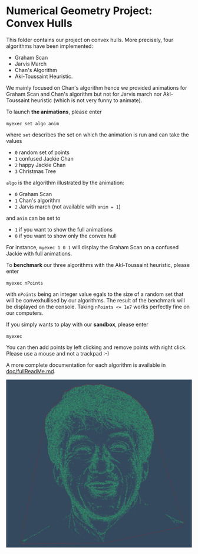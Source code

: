 Numerical Geometry Project: Convex Hulls
========================================

This folder contains our project on convex hulls.
More precisely, four algorithms have been implemented:
 * Graham Scan
 * Jarvis March
 * Chan's Algorithm
 * Akl-Toussaint Heuristic.
 
We mainly focused on Chan's algorithm hence we provided animations for Graham Scan and Chan's algorithm but not for Jarvis march nor Akl-Toussaint heuristic (which is not very funny to animate).

To launch **the animations**, please enter 

`myexec set algo anim`

where `set` describes the set on which the animation is run and can take the values
 * `0` random set of points
 * `1` confused Jackie Chan
 * `2` happy Jackie Chan
 * `3` Christmas Tree 
 
`algo` is the algorithm illustrated by the animation:
 * `0` Graham Scan
 * `1` Chan's algorithm
 * `2` Jarvis march (not available with `anim = 1`)
 
 and `anim` can be set to
  * `1` if you want to show the full animations
  * `0` if you want to show only the convex hull
 
For instance, `myexec 1 0 1` will display the Graham Scan on a confused Jackie with full animations.
 
To **benchmark** our three algorithms with the Akl-Toussaint heuristic, please enter

`myexec nPoints`

with `nPoints` being an integer value egals to the size of a random set that will be convexhullised by our algorithms. The result of the benchmark will be displayed on the console. Taking `nPoints <= 1e7` works perfectly fine on our computers.

If you simply wants to play with our **sandbox**, please enter

`myexec`

You can then add points by left clicking and remove points with right click. Please use a mouse and not a trackpad :-)


A more complete documentation for each algorithm is available in [doc/fullReadMe.md](doc/fullReadMe.md).

![](doc/chan.jpg)


<!--
It should contain:
 * this file (**README.md**)
 * the description of the structure of the program in **CMakeLists.txt**
 * a **src** directory containing the the source code of your program
 * a **doc** directory containing more documentation
 * a **deps** directory containing the BOV library

See [doc/COMPILING.md](doc/COMPILING.md) for a step by step tutorial
on how to build the program.

See [doc/tutorial.md](doc/tutorial.md) for a step by step tutorial on
how to use the BOV library.

See [deps/BOV/include/BOV.h](deps/BOV/include/BOV.h)
for help on the BOV library functions.

See [deps/BOV/examples/](deps/BOV/examples/) for more
examples using the BOV library

-->
